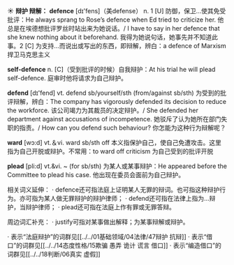 ☀ <span class="category">**辩护 辩解：**</span>
<span class="vocabulary">**defence**</span> [dɪ'fens]（美defense）
<span class="definition">n. 1 [U] 防御，保卫…使其免受批评：</span>He always sprang to Rose’s defence when Ed tried to criticize her. 他总是在埃德想批评罗丝时站出来为她说话。/ I have to say in her defence that she knew nothing about it beforehand. 我得为她说句话，她事先并不知道此事。<span class="definition">2 [C] 为支持…而说出或写出的东西，即辩解，辨白：</span>a defence of Marxism 捍卫马克思主义

<span class="vocabulary">**self-defence**</span>
<span class="definition">n. [C]（受到批评的时候）自我辩护：</span>At his trial he will plead self-defence. 庭审时他将请求为自己辩护。

<span class="vocabulary">**defend**</span> [dɪ'fend] 
<span class="definition">vt. defend sb/yourself/sth (from/against sb/sth) 为受到的批评辩解，辨白：</span>The company has vigorously defended its decision to reduce the workforce. 该公司竭力为其裁员的决定辩护。/ She defended her department against accusations of incompetence. 她驳斥了认为她所在部门失职的指责。/ How can you defend such behaviour? 你怎能为这种行为辩解呢？

<span class="vocabulary">**ward**</span> [wɔ:d] 
<span class="definition">vt.＆vi. ward sb/sth off 本义指保护自己，使自己免遭攻击。这里指为自己开脱或辩护。不常用：</span>to ward off criticism 为自己受到的批评开脱
           
<span class="vocabulary">**plead**</span> [pli:d]
<span class="definition">vt.&vi. ~ (for sb/sth) 为某人或某事辩护：</span>He appeared before the Committee to plead his case. 他出现在委员会面前为自己辩护。

相关词义延伸：
· defence还可指法庭上证明某人无罪的辩词。也可指这种辩护行为。亦可指为某人做无罪辩护的辩护律师；
· defend还可指在法律上指为…辩护，当辩护律师；
· plead还可指在法庭上作有罪或无罪答辩。

周边词汇补充：
· justify可指对某事做出解释；为某事辩解或辩护。

· 表示“法庭辩护”的词群见[[../../01基础领域/04法律/47辩护 抗辩]]
· 表示“借口”的词群见[[../../14态度性格/15欺骗 愚弄 诡计 谎言 借口]]
· 表示“编造借口”的词群见[[../../18判断/06真实 虚假]]
